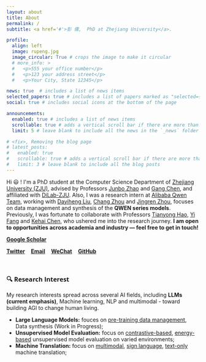 ```yaml
---
layout: about
title: About
permalink: /
subtitle: <a href='#'>彭 儒,  PhD at Zhejiang University</a>.

profile:
  align: left
  image: rupeng.jpg
  image_circular: True # crops the image to make it circular
  # more_info: >
  #   <p>555 your office number</p>
  #   <p>123 your address street</p>
  #   <p>Your City, State 12345</p>

news: true  # includes a list of news items
selected_papers: true # includes a list of papers marked as "selected={true}"
social: true # includes social icons at the bottom of the page

announcements:
  enabled: true # includes a list of news items
  scrollable: true # adds a vertical scroll bar if there are more than 3 news items
  limit: 5 # leave blank to include all the news in the `_news` folder

# <fix>, Removing the blog page
# latest_posts:
#   enabled: true
#   scrollable: true # adds a vertical scroll bar if there are more than 3 new posts items
#   limit: 3 # leave blank to include all the blog posts
---
```


<!--[<span style="font-weight: bold; color: #B509AC;">Zhejiang University</span>](https://www.zju.edu.cn/english/)-->

Hi 😃 ! I'm a PhD student at the Computer Science Department of [Zhejiang University (ZJU)](https://www.zju.edu.cn/english/), advised by Professors [Junbo Zhao](https://scholar.google.com/citations?user=8ipao8MAAAAJ&hl=en) and [Gang Chen](https://person.zju.edu.cn/en/0098112), and affiliated with [DiLab-ZJU](https://dilab-zju.github.io).
Also, I was a research intern at [Alibaba Qwen Team](https://tongyi.aliyun.com/qianwen/), working with [Dayiheng Liu](https://scholar.google.com/citations?user=pPLQrX4AAAAJ&hl=zh-CN), [Chang Zhou](https://scholar.google.com/citations?user=QeSoG3sAAAAJ&hl=zh-CN) and [Jingren Zhou](https://scholar.google.com/citations?user=64zxhRUAAAAJ&hl=zh-CN), focuses on data management and synthesis of the **QWEN series models**.
Previously, I was fortunate to collaborate with Professors [Tianyong Hao](https://scholar.google.com/citations?user=gM77jOQAAAAJ&hl=en), [Yi Fang](https://scholar.google.com/citations?user=BKTLYwQAAAAJ&hl=zh-CN) and [Kehai Chen](https://scholar.google.com/citations?user=_M4Am0AAAAAJ&hl=zh-CN), who ushered me into the research journey.
**I am open to opportunities across academia and industry — feel free to get in touch!**

<i class="ai ai-google-scholar"></i> [**Google Scholar**](https://scholar.google.com.tw/citations?user=3udA8hkAAAAJ&hl=zh-CN) &nbsp;&nbsp; 
<!-- <i class="fas fa-book"></i>  [**Semantic Scholar**](https://www.semanticscholar.org/author/Ru-Peng/2143711760) &nbsp;&nbsp;  --> 
<i class="fa fa-twitter"></i> [**Twitter**](https://x.com/_rupeng_) &nbsp;&nbsp; 
<i class="fa fa-envelope"></i> [**Email**](mailto:rupeng@zju.edu.cn) &nbsp;&nbsp; 
<i class="fa fa-weixin"></i> [**WeChat**](https://github.com/pengr/pengr.github.io/blob/main/assets/img/wechat-qr.jpg) &nbsp;&nbsp; 
<i class="fa fa-github"></i> [**GitHub**](https://github.com/pengr) 
<!-- <br/>&nbsp;&nbsp; <i class="fab fa-zhihu"></i> [**Zhihu**](https://www.zhihu.com/people/pengru/posts) <br/> -->

&nbsp;&nbsp;

### <span style="font-family: 'Open Sans'; font-weight: bold;">🔍 Research Interest</span>

<!-- <small><em>"Seek truth and beauty."</em></small> -->
My research interests spread across several AI fields, including **LLMs (current emphasis)**, Machine learning, NLP and multimodal - toward building AGl to change human living.

- **Large Language Models:** fouces on [pre-training data management](https://arxiv.org/abs/2502.19363), Data synthesis (Work in Progress);
- **Unsupervised Model Evaluation:** focus on [contrastive-based](https://arxiv.org/abs/2308.11111), [energy-based](https://arxiv.org/abs/2401.12689) unsupervised model evaluation on varied environments;
- **Machine Translation:** focus on [multimodal](https://arxiv.org/abs/2210.04468), [sign language](https://arxiv.org/abs/2304.10844), [text-only](https://drive.google.com/file/d/1Z6VeCOJEj5Or1MyFR5N7M-szOj0yJ_77/view?pli=1) machine translation;
